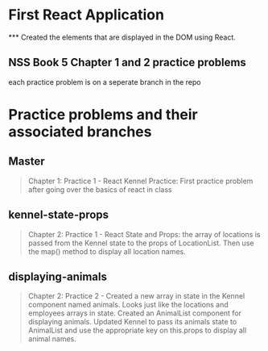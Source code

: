 # First React Application 
*** Created the elements that are displayed in the DOM using React.

## NSS Book 5 Chapter 1 and 2 practice problems
each practice problem is on a seperate branch in the repo

# Practice problems and their associated branches 

## Master
> Chapter 1: Practice 1 - React Kennel Practice: First practice problem after going over the basics of react in class

## kennel-state-props
> Chapter 2: Practice 1 - React State and Props: the array of locations is passed from the Kennel state to the props of LocationList. Then use the map() method to display all location names.

## displaying-animals
> Chapter 2: Practice 2 - Created a new array in state in the Kennel component named animals. Looks just like the locations and employees arrays in state. Created an AnimalList component for displaying animals. Updated Kennel to pass its animals state to AnimalList and use the appropriate key on this.props to display all animal names.

